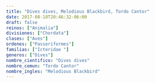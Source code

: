 ```yaml
---
title: "Dives dives, Melodious Blackbird, Tordo Cantor"
date: 2017-08-18T20:46:32-06:00
draft: false
reinos: ["Animalia"]
divisiones: ["Chordata"]
clases: ["Aves"]
ordenes: ["Passeriformes"]
familias: ["Icteridae "]
generos: ["Dives"]
nombre_cientifico: "Dives dives"
nombre_comun: "Tordo Cantor"
nombre_ingles: "Melodious Blackbird"
---
```

